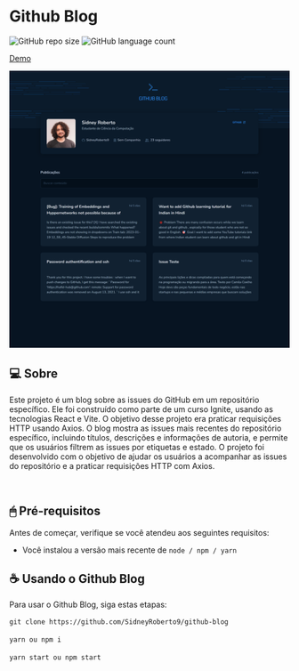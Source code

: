 # Github Blog

<!---Esses são exemplos. Veja https://shields.io para outras pessoas ou para personalizar este conjunto de escudos. Você pode querer incluir dependências, status do projeto e informações de licença aqui--->

![GitHub repo size](https://img.shields.io/github/repo-size/SidneyRoberto9/github-blog?style=for-the-badge)
![GitHub language count](https://img.shields.io/github/languages/count/SidneyRoberto9/github-blog?style=for-the-badge)

<a href="https://github-blog-sid.netlify.app/" target="_blank">Demo</a>

<img src=".github/model.png" alt="exemplo imagem">
<br /> 
 
## 💻 Sobre

Este projeto é um blog sobre as issues do GitHub em um repositório específico. Ele foi construído como parte de um curso Ignite, usando as tecnologias React e Vite. O objetivo desse projeto era praticar requisições HTTP usando Axios. O blog mostra as issues mais recentes do repositório específico, incluindo títulos, descrições e informações de autoria, e permite que os usuários filtrem as issues por etiquetas e estado. O projeto foi desenvolvido com o objetivo de ajudar os usuários a acompanhar as issues do repositório e a praticar requisições HTTP com Axios.

<br />

## 🖱 Pré-requisitos

Antes de começar, verifique se você atendeu aos seguintes requisitos:

- Você instalou a versão mais recente de `node / npm / yarn`
  <br />

## ☕ Usando o Github Blog

Para usar o Github Blog, siga estas etapas:

```
git clone https://github.com/SidneyRoberto9/github-blog

yarn ou npm i

yarn start ou npm start
```
